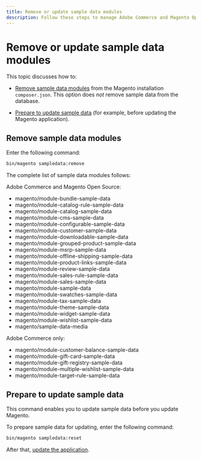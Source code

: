```yaml
---
title: Remove or update sample data modules
description: Follow these steps to manage Adobe Commerce and Magento Open Source sample data modules.
---
```


# Remove or update sample data modules

This topic discusses how to:

*  [Remove sample data modules](#remove-sample-data-modules) from the Magento installation `composer.json`. This option does *not* remove sample data from the database.

*  [Prepare to update sample data](#prepare-to-update-sample-data) (for example, before updating the Magento application).

## Remove sample data modules

Enter the following command:

```bash
bin/magento sampledata:remove
```

The complete list of sample data modules follows:

Adobe Commerce and Magento Open Source:

*  magento/module-bundle-sample-data
*  magento/module-catalog-rule-sample-data
*  magento/module-catalog-sample-data
*  magento/module-cms-sample-data
*  magento/module-configurable-sample-data
*  magento/module-customer-sample-data
*  magento/module-downloadable-sample-data
*  magento/module-grouped-product-sample-data
*  magento/module-msrp-sample-data
*  magento/module-offline-shipping-sample-data
*  magento/module-product-links-sample-data
*  magento/module-review-sample-data
*  magento/module-sales-rule-sample-data
*  magento/module-sales-sample-data
*  magento/module-sample-data
*  magento/module-swatches-sample-data
*  magento/module-tax-sample-data
*  magento/module-theme-sample-data
*  magento/module-widget-sample-data
*  magento/module-wishlist-sample-data
*  magento/sample-data-media

Adobe Commerce only:

*  magento/module-customer-balance-sample-data
*  magento/module-gift-card-sample-data
*  magento/module-gift-registry-sample-data
*  magento/module-multiple-wishlist-sample-data
*  magento/module-target-rule-sample-data

## Prepare to update sample data

This command enables you to update sample data before you update Magento.

To prepare sample data for updating, enter the following command:

```bash
bin/magento sampledata:reset
```

After that, [update the application](../tutorials/uninstall.md#update-the-application).
